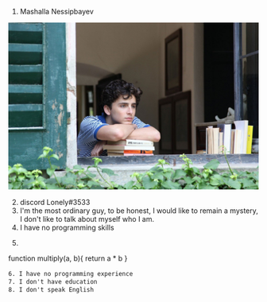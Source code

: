 1. Mashalla Nessipbayev

![photo](photo_2022-06-06.jpeg)

2. discord Lonely#3533
3. I'm the most ordinary guy, to be honest, I would like to remain a mystery, I don't like to talk about myself who I am.
4. I have no programming skills
5. ```
function multiply(a, b){
 return a * b
}
```
6. I have no programming experience
7. I don't have education
8. I don't speak English